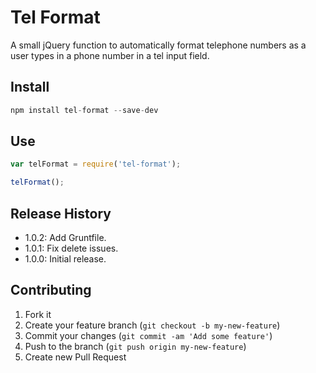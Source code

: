 # Tel Format
A small jQuery function to automatically format telephone numbers as a user types in a phone number in a tel input field.

## Install

```js
npm install tel-format --save-dev
```

## Use

```js
var telFormat = require('tel-format');

telFormat();
```

## Release History
* 1.0.2: Add Gruntfile.
* 1.0.1: Fix delete issues.
* 1.0.0: Initial release.

## Contributing

1. Fork it
2. Create your feature branch (`git checkout -b my-new-feature`)
3. Commit your changes (`git commit -am 'Add some feature'`)
4. Push to the branch (`git push origin my-new-feature`)
5. Create new Pull Request
